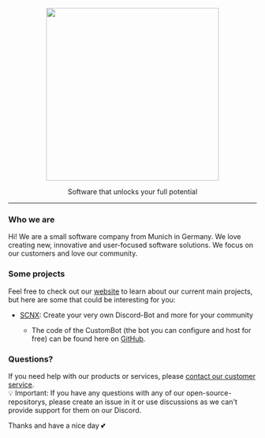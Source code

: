 <p align="center">
  <img width="350" src="https://scootkit.com/img/colored-no-white-accent-logo-text-only.png" />
</p>
<p></p>
<p align="center">
    Software that unlocks your full potential
</p>
<hr> 
<h3>Who we are</h3>
<p>Hi! 
We are a small software company from Munich in Germany. We love creating new, innovative and user-focused software solutions. We focus on our customers and love our community.</p>
<h3>Some projects</h3>
Feel free to check out our <a href="https://scootkit.com">website</a> to learn about our current main projects, but here are some that could be interesting for you:
<ul>
    <li><a href="https://scnx.xyz">SCNX</a>: Create your very own Discord-Bot and more for your community</li>
    <ul><li>The code of the CustomBot (the bot you can configure and host for free) can be found here on <a href="https://github.com/SCNetwork/CustomDCBot">GitHub</a>.</li>
</ul>
</ul>


<h3>Questions?</h3>

If you need help with our products or services, please [contact our customer service](https://scnx.app/help).\
💡 Important: If you have any questions with any of our open-source-repositorys, please create an issue in it or use discussions as we can't provide support for them on our Discord.

Thanks and have a nice day 💕
